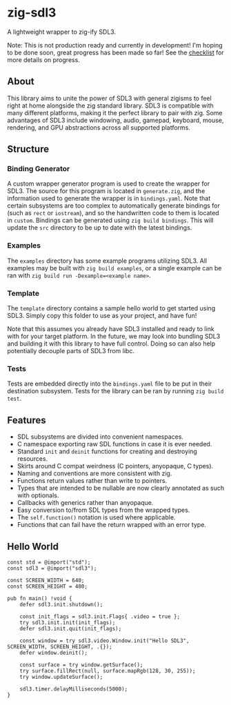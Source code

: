 # zig-sdl3

A lightweight wrapper to zig-ify SDL3.

Note: This is not production ready and currently in development!
I'm hoping to be done soon, great progress has been made so far!
See the [checklist](checklist.md) for more details on progress.

## About

This library aims to unite the power of SDL3 with general zigisms to feel right at home alongside the zig standard library.
SDL3 is compatible with many different platforms, making it the perfect library to pair with zig.
Some advantages of SDL3 include windowing, audio, gamepad, keyboard, mouse, rendering, and GPU abstractions across all supported platforms.

## Structure

### Binding Generator

A custom wrapper generator program is used to create the wrapper for SDL3.
The source for this program is located in `generate.zig`, and the information used to generate the wrapper is in `bindings.yaml`.
Note that certain subsystems are too complex to automatically generate bindings for (such as `rect` or `iostream`), and so the handwritten code to them is located in `custom`.
Bindings can be generated using `zig build bindings`. This will update the `src` directory to be up to date with the latest bindings.

### Examples

The `examples` directory has some example programs utilizing SDL3.
All examples may be built with `zig build examples`, or a single example can be ran with `zig build run -Dexample=<example name>`.

### Template

The `template` directory contains a sample hello world to get started using SDL3.
Simply copy this folder to use as your project, and have fun!

Note that this assumes you already have SDL3 installed and ready to link with for your target platform.
In the future, we may look into bundling SDL3 and building it with this library to have full control.
Doing so can also help potentially decouple parts of SDL3 from libc.

### Tests
Tests are embedded directly into the `bindings.yaml` file to be put in their destination subsystem.
Tests for the library can be ran by running `zig build test`.

## Features

* SDL subsystems are divided into convenient namespaces.
* C namespace exporting raw SDL functions in case it is ever needed.
* Standard `init` and `deinit` functions for creating and destroying resources.
* Skirts around C compat weirdness (C pointers, anyopaque, C types).
* Naming and conventions are more consistent with zig.
* Functions return values rather than write to pointers.
* Types that are intended to be nullable are now clearly annotated as such with optionals.
* Callbacks with generics rather than anyopaque.
* Easy conversion to/from SDL types from the wrapped types.
* The `self.function()` notation is used where applicable.
* Functions that can fail have the return wrapped with an error type.

## Hello World

```zig
const std = @import("std");
const sdl3 = @import("sdl3");

const SCREEN_WIDTH = 640;
const SCREEN_HEIGHT = 480;

pub fn main() !void {
    defer sdl3.init.shutdown();

    const init_flags = sdl3.init.Flags{ .video = true };
    try sdl3.init.init(init_flags);
    defer sdl3.init.quit(init_flags);

    const window = try sdl3.video.Window.init("Hello SDL3", SCREEN_WIDTH, SCREEN_HEIGHT, .{});
    defer window.deinit();

    const surface = try window.getSurface();
    try surface.fillRect(null, surface.mapRgb(128, 30, 255));
    try window.updateSurface();

    sdl3.timer.delayMilliseconds(5000);
}
```
